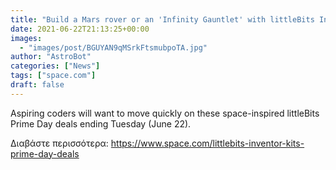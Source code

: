 ```yaml
---
title: "Build a Mars rover or an 'Infinity Gauntlet' with littleBits Inventor Kits, up to 40% off for Prime Day"
date: 2021-06-22T21:13:25+00:00
images:
  - "images/post/BGUYAN9qMSrkFtsmubpoTA.jpg"
author: "AstroBot"
categories: ["News"]
tags: ["space.com"]
draft: false
---
```


Aspiring coders will want to move quickly on these space-inspired littleBits Prime Day deals ending Tuesday (June 22). 

Διαβάστε περισσότερα: https://www.space.com/littlebits-inventor-kits-prime-day-deals
